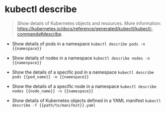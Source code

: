 # kubectl describe
> Show details of Kubernetes objects and resources.
> More information: <https://kubernetes.io/docs/reference/generated/kubectl/kubectl-commands#describe>.

- Show details of pods in a namespace
`kubectl describe pods -n {{namespace}}`

- Show details of nodes in a namespace
`kubectl describe nodes -n {{namespace}}`

- Show the details of a specific pod in a namespace
`kubectl describe pods {{pod_name}} -n {{namespace}}`

- Show the details of a specific node in a namespace
`kubectl describe nodes {{node_name}} -n {{namespace}}`

- Show details of Kubernetes objects defined in a YAML manifest
`kubectl describe -f {{path/to/manifest}}.yaml`

